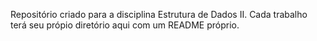 Repositório criado para a disciplina Estrutura de Dados II. Cada trabalho terá seu própio diretório aqui com um README próprio.
